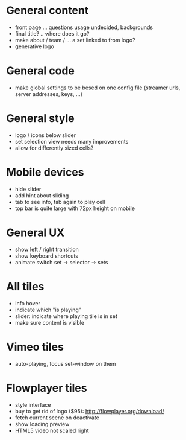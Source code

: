 General content
==========================
- front page ... questions usage undecided, backgrounds
- final title? .. where does it go?
- make about / team / ... a set linked to from logo?
- generative logo


General code
==========================
- make global settings to be besed on one config file (streamer urls, server addresses, keys, ...)


General style
==========================
- logo / icons below slider
- set selection view needs many improvements
- allow for differently sized cells?


Mobile devices
==========================
- hide slider
- add hint about sliding
- tab to see info, tab again to play cell
- top bar is quite large with 72px height on mobile


General UX
==========================
- show left / right transition
- show keyboard shortcuts
- animate switch set -> selector -> sets


All tiles
==========================
- info hover
- indicate which "is playing"
- slider: indicate where playing tile is in set
- make sure content is visible


Vimeo tiles
==========================
- auto-playing, focus set-window on them


Flowplayer tiles
==========================
- style interface
- buy to get rid of logo ($95): http://flowplayer.org/download/
- fetch current scene on deactivate
- show loading preview
- HTML5 video not scaled right